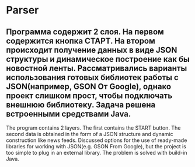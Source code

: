 # Parser
Программа содержит 2 слоя. 
На первом содержится кнопка СТАРТ. 
На втором происходит получение данных в виде JSON структуры и динамическое построение как бы новостной ленты.
Рассматривались варианты использования готовых библиотек работы с JSON(например, GSON От Google), однако
проект слишком прост, чтобы подключать внешнюю библиотеку.
Задача решена встроенными средствами Java.
--------------------------------------------------
The program contains 2 layers. 
The first contains the START button. 
The second data is obtained in the form of a JSON structure and dynamic construction like news feeds.
Discussed options for the use of ready-made libraries for working with JSON(e.g. GSON From Google), but
the project is too simple to plug in an external library.
The problem is solved with build-in Java.
